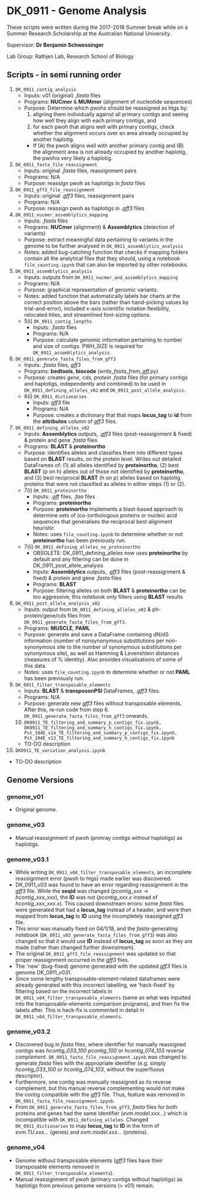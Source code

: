 # DK_0911 - Genome Analysis

These scripts were written during the 2017-2018 Summer break while on a Summer Research Scholarship at the Australian National University.

Supervisor: **Dr Benjamin Schwessinger**

Lab Group: Rathjen Lab, Research School of Biology

## Scripts - in semi running order
1. `DK_0911_contig_analysis`
   - Inputs: v01 (original) .*fasta* files
   - Programs: **NUCmer** & **MUMmer** (alignment of nucleotide sequences)
   - Purpose: Determine which pwohs should be reassigned as htgs by:
     1. aligning them individually against all primary contigs and seeing how well they align with each primary contigs, and
     2. for each pwoh that aligns well with primary contigs, check whether the alignment occurs over an area already occupied by another haplotig.
     - If (A) the pwoh aligns well with another primary contig and (B) the alignment area is not already occupied by another haplotig, the pwohis very likely a haplotig.
2. `DK_0911_fasta_file_reassignment`
   - Inputs: original .*fasta* files, reassignment pairs
   - Programs: N/A
   - Purpose: reassign pwoh as haplotigs in *fasta* files
3. `DK_0911_gff3_file_reassignment`
   - Inputs: original .*gff3* files, reassignment pairs
   - Programs: N/A
   - Purpose: reassign pwoh as haplotigs in .*gff3* files
4. `DK_0911_nucmer_assemblytics_mapping`
   - Inputs: .*fasta* files
   - Programs: **NUCmer** (alignment) & **Assemblytics** (detection of variants)
   - Purpose: extract meaningful data pertaining to variants in the genome to be further analysed in `DK_0911_assemblytics_analysis`
   - Notes: added bug-catching function that checks if mapping folders contain all the analytical files that they should, using a notebook `file_counting.ipynb` that can also be imported by other notebooks.
5. `DK_0911_assemblytics_analysis`
   - Inputs: outputs from `DK_0911_nucmer_and_assemblytics_mapping`
   - Programs: N/A
   - Purpose: graphical representation of genomic variants.
   - Notes: added function that automatically labels bar charts at the correct position above the bars (rather than hand-picking values by trial-and-error), included x-axis scientific notation flexibility, relocated titles, and streamlined font-sizing options.
   - 5(i) `DK_0911_contig_lengths`
     - Inputs: .*fasta* files
     - Programs: N/A
     - Purpose: calculate genomic information pertaining to number and size of contigs. PWH_SIZE is required for `DK_0911_assemblytics_analysis`.
6. `DK_0911_generate_fasta_files_from_gff3`
   - Inputs: .*fasta* files, *gff3*
   - Programs: **bedtools**, **biocode** (*write_fasta_from_gff.py*)
   - Purpose: creates *gene*, *cds*, *protein* *.fasta* files (for primary contigs and haplotigs, independently and combined) to be used in `DK_0911_defining_alleles_v02` and `DK_0911_post_allele_analysis`.
   - 6(i) `DK_0911_dictionaries`
     - Inputs: *gff3* file
     - Programs: N/A
     - Purpose: creates a dictionary that that maps **locus_tag** to **id** from the **attributes** column of *gff3* files.
7. `DK_0911_defining_alleles_v02`
   - Inputs: **Assemblytics** outputs, .*gff3* files (post-reassignment & fixed) & protein and gene .*fasta* files
   - Programs: **BLAST** & **proteinortho**
   - Purpose: identifies alleles and classifies them into different types based on **BLAST** results, on the protein level. Writes out detailed DataFrames of: (1) all alleles identified by **proteinortho**, (2) best **BLAST** (p on h) alleles out of those not identified by **proteinortho**, and (3) best reciprocal **BLAST** (h on p) alleles based on haplotig proteins that were not classified as alleles in either steps (1) or (2).
   - 7(i) `DK_0911_proteinortho`
     - Inputs: .*gff* files, .*faa* files
     - Programs: **proteinortho**
     - Purpose: **proteinortho** implements a blast-based approach to determine sets of (co-)orthologous proteins or nucleic acid sequences that generalises the reciprocal best alignment heuristic
     - Notes: uses `file_counting.ipynb` to determine whether or not **proteinortho** has been previously run.
   - 7(ii) `DK_0911_defining_alleles_no_proteinortho`
     - OBSOLETE: DK_0911_defining_alleles now uses **proteinortho** by default and any filtering can be done in DK_0911_post_allele_analysis
     - Inputs: **Assemblytics** outputs, .*gff3* files (post-reassignment & fixed) & protein and gene .*fasta* files
     - Programs: **BLAST**
     - Purpose: filtering alleles on both **BLAST** & **proteinortho** can be too aggressive; this notebook only filters using **BLAST** results
8. `DK_0911_post_allele_analysis_v02`
   - Inputs: output from `DK_0911_defining_alleles_v02` & ph-protein/gene/cds files from `DK_0911_generate_fasta_files_from_gff3`.
   - Programs: **MUSCLE**, **PAML**
   - Purpose: generate and save a DataFrame containing dN/dS information (number of nonsynonymous substitutions per non-synonymous site to the number of synonymous substitutions per synonymous site), as well as Hamming & Levenshtein distances (measures of % identity). Also provides visualisations of some of this data.
   - Notes: uses `file_counting.ipynb` to determine whether or not **PAML** has been previously run.
9. `DK_0911_filter_transposable_elements`
   - Inputs: **BLAST** & **transposonPSI** DataFrames, .*gff3* files.
   - Programs: N/A
   - Purpose: generate new *gff3* files without transposable elements. After this, re-run code from step 6. `DK_0911_generate_fasta_files_from_gff3` onwards.
   10. `DK0911_TE_filtering_and_summary_p_contigs_fix.ipynb, DK0911_TE_filtering_and_summary_h_contigs_fix.ipynb, Pst_104E_v14_TE_filtering_and_summary_p_contigs_fix.ipynb, Pst_104E_v13_TE_filtering_and_summary_h_contigs_fix.ipynb`
   - TO-DO description
 11. `DK0911_TE_variation_analysis.ipynb`
   - TO-DO description
## Genome Versions
### genome_v01
* Original genome.

### genome_v03
* Manual reassignment of pwoh (primray contigs without haplotigs) as haplotigs.

### genome_v03.1
* While writing `DK_0911_v04_filter_transposable_elements`, an incomplete reassignment error (pwoh to htgs) made earlier was discovered.
* DK_0911_v03 was found to have an error regarding reassignment in the *gff3* file. While the **seqid** was changed (*pcontig_xxx* -> *hcontig_xxx_xxx*), the **ID** was not (*pcontig_xxx.x* instead of *hcontig_xxx_xxx.x*). This caused downstream errors: some *fasta* files were generated that had a **locus_tag** instead of a header, and were then mapped from **locus_tag** to **ID** using the incompletely reassigned *gff3* file.
* This error was manually fixed on 04/1/18, and the *fasta*-generating notebook (`DK_0911_v03_generate_fasta_files_from_gff3`) was also changed so that it would use **ID** instead of **locus_tag** as soon as they are made (rather than changed further downstream).
* The original `DK_0911_gff3_file_reassignment` was updated so that proper reassignment occurred in the *gff3* files.
* The 'new' (bug-fixed) genome generated with the updated *gff3* files is genome DK_0911_v031.
* Since some lengthy transposable-element-related dataframes were already generated with this incorrect labelling, we 'hack-fixed' by filtering based on the incorrect labels in `DK_0911_v04_filter_transposable_elements` (same as what was inputted into the transposable-elements comparison programs), and then fix the labels after. This is hack-fix is commented in detail in `DK_0911_v04_filter_transposable_elements`.

### genome_v03.2
* Discovered bug in *fasta* files, where identifier for manually reassigned contigs was *hcontig_033_100 pcontig_100* or *hcontig_074_103 reverse complement*. `DK_0911_fasta_file_reassignment.ipynb` was changed to generate *fasta* files with the appropriate identifier (e.g. simply *hcontig_033_100* or *hcontig_074_103*, without the superfluous descriptor).
* Furthermore, one contig was manually reassigned as its reverse complement, but this manual reverse complementing would not make the contig compatible with the *gff3* file. Thus, feature was removed in `DK_0911_fasta_file_reassignment.ipynb`.
* From `DK_0911_generate_fasta_files_from_gff3`, *fasta* files for both proteins and genes had the same identifier (*evm.model.xxx...*) which is incompatible with `DK_0911_defining_alleles`. Changed `DK_0911_dictionaries` to map **locus_tag** to **ID** in the form of *evm.TU.xxx...* (genes) and *evm.model.xxx...* (proteins).

### genome_v04
* Genome without transposable elements (*gff3* files have their transposable elements removed in `DK_0911_filter_transposable_elements`).
* Manual reassignment of pwoh (primary contigs without haplotigs) as haplotigs from previous genome versions (> v01) remain.






